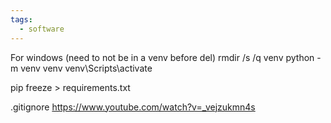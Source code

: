 ```yaml
---
tags:
  - software
---
```




For windows (need to not be in a venv before del)
rmdir /s /q venv
python -m venv venv
venv\Scripts\activate

pip freeze > requirements.txt

.gitignore 
https://www.youtube.com/watch?v=_vejzukmn4s
